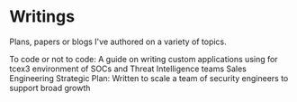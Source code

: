 # Writings
Plans, papers or blogs I've authored on a variety of topics.


To code or not to code: A guide on writing custom applications using for tcex3 environment of SOCs and Threat Intelligence teams 
Sales Engineering Strategic Plan: Written to scale a team of security engineers to support broad growth
